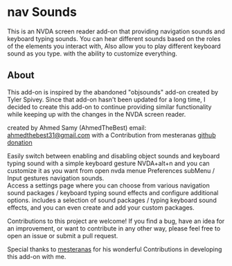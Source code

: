 # nav Sounds
This is an NVDA screen reader add-on that 
providing navigation sounds and keyboard typing sounds. 
You can hear different sounds based on the roles of the elements you interact with,
Also allow you to play different keyboard sound as you type.
with the ability to customize everything.

 
## About


This add-on is inspired by the abandoned "objsounds" add-on created by Tyler Spivey. Since that add-on hasn't been updated for a long time, I decided to create this add-on to continue providing similar functionality while keeping up with the changes in the NVDA screen reader.

created by Ahmed Samy (AhmedTheBest)
email: ahmedthebest31@gmail.com
with a Contribution from mesteranas
[github]("https://github.com/ahmedthebest31/navsounds")
[donation]("https://www.paypal.me/ahmedthebest31")

Easily switch between enabling and disabling object sounds and   keyboard typing sound   with a simple keyboard gesture NVDA+alt+n and you can customize it as you want from open nvda menue Preferences  subMenu / Input gestures navigation sounds.   
Access a settings page where you can choose from various navigation sound packages / keyboard typing sound effects and configure additional options.
 includes a selection of sound packages / typing keyboard sound effects, and you can even create and add your custom packages.


Contributions to this project are welcome! If you find a bug, have an idea for an improvement, or want to contribute in any other way, please feel free to open an issue or submit a pull request.

Special thanks to  [mesteranas](https://github.com/mesteranas/) for his wonderful Contributions in developing this add-on with me.

